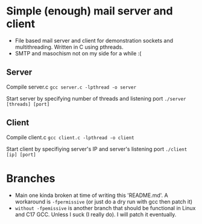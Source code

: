 # Simple (enough) mail server and client
- File based mail server and client for demonstration sockets and multithreading. Written in C using pthreads.
- SMTP and masochism not on my side for a while :(

## Server
Compile server.c `gcc server.c -lpthread -o server`

Start server by specifying number of threads and listening port `./server [threads] [port]`

## Client
Compile client.c `gcc client.c -lpthread -o client`

Start client by specifiying server's IP and server's listening port `./client [ip] [port]`

# Branches
- Main one kinda broken at time of writing this 'README.md'. A workaround is `-fpermissive`
(or just do a dry run with gcc then patch it)
- `without -fpemissive` is another branch that should be functional in Linux and C17 GCC. Unless I suck (I really do). I will patch it eventually.
